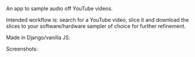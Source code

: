 An app to sample audio off YouTube videos.

Intended workflow is: search for a YouTube video, slice it and download
the slices to your software/hardware sampler of choice for further refinement.

Made in Django/vanilla JS.

Screenshots:
